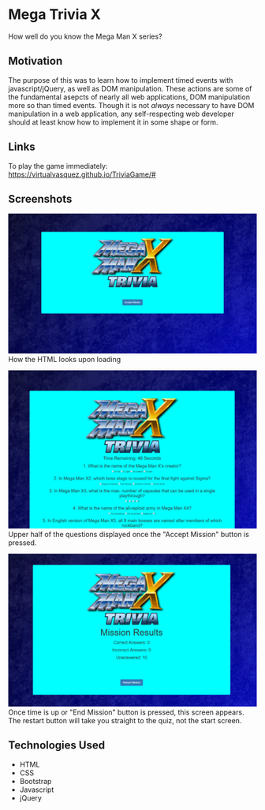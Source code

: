# Mega Trivia X

How well do you know the Mega Man X series?  

## Motivation

The purpose of this was to learn how to implement timed events with javascript/jQuery, as well as DOM manipulation. These actions are some of the fundamental asepcts of nearly all web applications, DOM manipulation more so than timed events. Though it is not _always_ necessary to have DOM manipulation in a web application, any self-respecting web developer should at least know how to implement it in some shape or form. 

## Links

To play the game immediately: https://virtualvasquez.github.io/TriviaGame/#

## Screenshots
![Start](assets/images/start.png)
How the HTML looks upon loading

![Questions](assets/images/questions.png)
Upper half of the questions displayed once the "Accept Mission" button is pressed.

![Results](assets/images/results.png)
Once time is up or "End Mission" button is pressed, this screen appears. The restart button will take you straight to the quiz, not the start screen. 

## Technologies Used

* HTML
* CSS
* Bootstrap
* Javascript
* jQuery
